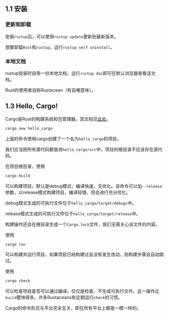 ## 1.1 安装

### 更新和卸载

安装`rustup`后，可以使用`rustup update`更新到最新版本。

想要卸载`Rust`和`rustup`，运行`rustup self uninstall`。

### 本地文档

rustup安装时自带一份本地文档，运行`rustup doc`即可在默认浏览器查看该文档。



Rust的使用者自称Rustacean（有自嘲意味）。

## 1.3 Hello, Cargo!

Cargo是Rust的构建系统和包管理器。其文档见[此处](https://doc.rust-lang.org/cargo/)。

```bash
cargo new hello_cargo
```

上面的命令使用cargo创建了一个名为`hello_cargo`的项目。

我们应当把所有源代码都放进`hello_cargo/src`中，项目的根目录不应该存在源代码。



在项目根目录，使用

```bash
cargo build
```

可以构建项目，默认是debug模式，编译快速，无优化。该命令可以加`--release`参数，以release模式构建项目，编译较慢，但会进行充分优化。

debug模式生成的可执行文件位于`hello_cargo/target/debug/`中。

release模式生成的可执行文件位于`hello_cargo/target/release`中。

构建操作还会在根目录生成一个`Cargo.lock`文件，我们无需关心该文件的内容。



使用

```bash
cargo run
```

可以构建并运行项目，如果项目已经构建过且没有发生改动，则构建步骤会自动跳过。



使用

```bash
cargo check
```

可以检查项目是否可以通过编译。仅仅是检查，不生成可执行文件。这一操作比`build`要快得多。许多Rustaceans有定期运行`check`的习惯。

Cargo的命令形式与平台完全无关，即在所有平台上都是一模一样的。


